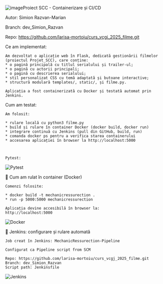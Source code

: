 ![image](https://github.com/user-attachments/assets/60a7dc69-a83d-4f4a-844d-3b783dc325f8)Proiect SCC - Containerizare și CI/CD

Autor: Simion Razvan-Marian

Branch: dev_Simion_Razvan

Repo: https://github.com/larisa-mortoiu/curs_vcgj_2025_filme.git

Ce am implementat:

	Am dezvoltat o aplicație web în Flask, dedicată gestionării filmelor (proiectul Projet_SCC), care conține:
	* o pagină principală cu titlul serialului și trailer-ul;
	* o pagină cu actorii principali;
	* o pagină cu descrierea serialului;
	* stil personalizat CSS cu temă adaptată și butoane interactive;
	* structură modulară templates/, static/, și filme.py.

	Aplicația a fost containerizată cu Docker și testată automat prin Jenkins.

Cum am testat:

	Am folosit:

	* rulare locală cu python3 filme.py
	* build și rulare în container Docker (docker build, docker run)
	* integrare continuă cu Jenkins (pull din GitHub, build, run)
	* comanda docker ps pentru a verifica starea containerului
	* accesarea aplicației în browser la http://localhost:5000
	
	

	Pytest:
![Pytest](https://github.com/user-attachments/assets/fb53242b-b6f2-4d26-b96c-3c3584b29511)

🐳 Cum am rulat în container (Docker)

	Comenzi folosite:

	* docker build -t mechanicressurection .
	* run -p 5000:5000 mechanicressurection

	Aplicația devine accesibilă în browser la:
	http://localhost:5000
 
![Docker](https://github.com/user-attachments/assets/01135ec9-8c47-4ef3-9d3d-e7d64e906136)




🔧 Jenkins: configurare și rulare automată

	Job creat în Jenkins: MechanicRessurection-Pipeline

	Configurat ca Pipeline script from SCM

	Repo: https://github.com/larisa-mortoiu/curs_vcgj_2025_filme.git
	Branch: dev_Simion_Razvan
	Script path: Jenkinsfile

![Jenkins](https://github.com/user-attachments/assets/e3a3680c-cc68-4779-bc42-09bbcde374a7)

